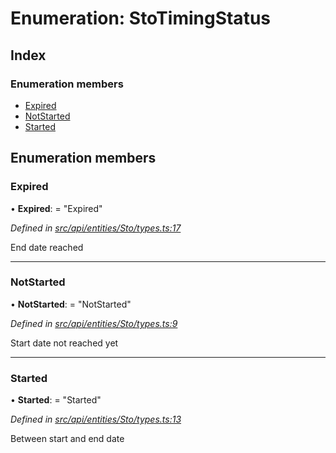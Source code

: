 # Enumeration: StoTimingStatus

## Index

### Enumeration members

* [Expired](stotimingstatus.md#expired)
* [NotStarted](stotimingstatus.md#notstarted)
* [Started](stotimingstatus.md#started)

## Enumeration members

###  Expired

• **Expired**: = "Expired"

*Defined in [src/api/entities/Sto/types.ts:17](https://github.com/PolymathNetwork/polymesh-sdk/blob/cfab557b/src/api/entities/Sto/types.ts#L17)*

End date reached

___

###  NotStarted

• **NotStarted**: = "NotStarted"

*Defined in [src/api/entities/Sto/types.ts:9](https://github.com/PolymathNetwork/polymesh-sdk/blob/cfab557b/src/api/entities/Sto/types.ts#L9)*

Start date not reached yet

___

###  Started

• **Started**: = "Started"

*Defined in [src/api/entities/Sto/types.ts:13](https://github.com/PolymathNetwork/polymesh-sdk/blob/cfab557b/src/api/entities/Sto/types.ts#L13)*

Between start and end date

